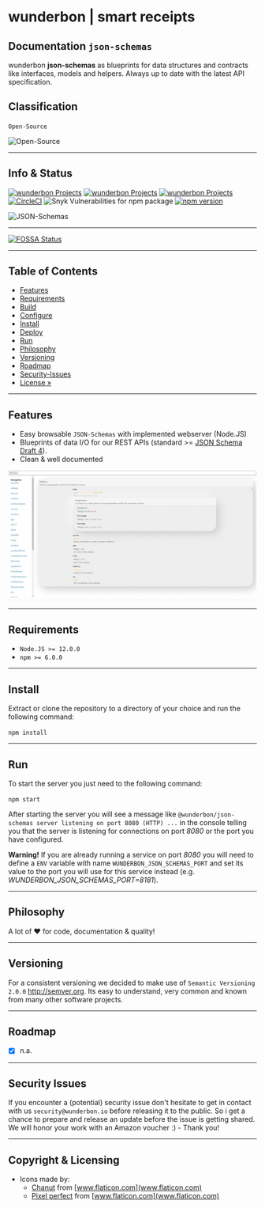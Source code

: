 # wunderbon | smart receipts

## Documentation `json-schemas`

wunderbon **json-schemas** as blueprints for data structures and contracts like interfaces, models and helpers. Always up to date with the latest API specification.

## Classification

`Open-Source`

![Open-Source](https://bitbucket.org/wunderbon/json-schemas/raw/master/docs/open-source-128x128.png)

---

## Info & Status
[![wunderbon Projects](https://img.shields.io/badge/wunderbon-Projects-green.svg?style=flat)](https://wunderbon.io/) [![wunderbon Projects](https://img.shields.io/badge/license-MIT-green?style=flat)](https://wunderbon.io/) [![wunderbon Projects](https://img.shields.io/badge/wunderbon-Open_Standard-orange?style=flat)](https://wunderbon.io/) [![CircleCI](https://img.shields.io/circleci/build/bitbucket/wunderbon/json-schemas/master)](https://circleci.com/bb/wunderbon/json-schemas) ![Snyk Vulnerabilities for npm package](https://img.shields.io/snyk/vulnerabilities/npm/@wunderbon/json-schemas) [![npm version](https://badge.fury.io/js/%40wunderbon%2Fjson-schemas.svg)](https://badge.fury.io/js/%40wunderbon%2Fjson-schemas)

![JSON-Schemas](https://bitbucket.org/wunderbon/json-schemas/raw/master/docs/logo-64x64.png)

---

[![FOSSA Status](https://app.fossa.com/api/projects/git%2Bbitbucket.org%2Fwunderbon%2Fjson-schemas.svg?type=large)](https://app.fossa.com/projects/git%2Bbitbucket.org%2Fwunderbon%2Fjson-schemas?ref=badge_large)

---

## Table of Contents

- [Features](#features)
- [Requirements](#requirements)
- [Build](#build)
- [Configure](#configure)
- [Install](#install)
- [Deploy](#deploy)
- [Run](#run)
- [Philosophy](#philosophy)
- [Versioning](#versioning)
- [Roadmap](#roadmap)
- [Security-Issues](#security-issues)
- [License »](LICENSE)

---

## Features

 - Easy browsable `JSON-Schemas` with implemented webserver (Node.JS)
 - Blueprints of data I/O for our REST APIs (standard >= [JSON Schema Draft 4](http://json-schema.org/ "JSON Schema Draft")).
 - Clean & well documented

![JSON-Schemas Preview Video](docs/video.gif "JSON-Schemas Preview Video")

---

## Requirements

 - `Node.JS >= 12.0.0`
 - `npm >= 6.0.0`

---

## Install
Extract or clone the repository to a directory of your choice and run the following command:

`npm install`

---

## Run
To start the server you just need to the following command:

`npm start`

After starting the server you will see a message like `@wunderbon/json-schemas server listening on port 8080 (HTTP) ...` in the console telling you that the server is listening for connections on port *8080* or the port you have configured.

**Warning!**
If you are already running a service on port *8080* you will need to define a `ENV` variable with name `WUNDERBON_JSON_SCHEMAS_PORT` and set its value to the port you will use for this service instead (e.g. *WUNDERBON_JSON_SCHEMAS_PORT=8181*).

---

## Philosophy

A lot of ❤️ for code, documentation & quality!

---

## Versioning

For a consistent versioning we decided to make use of `Semantic Versioning 2.0.0` http://semver.org. Its easy to understand, very common and known from many other software projects.

---

## Roadmap
- [x] n.a.

---

## Security Issues

If you encounter a (potential) security issue don't hesitate to get in contact with us `security@wunderbon.io` before releasing it to the public. So i get a chance to prepare and release an update before the issue is getting shared. We will honor your work with an Amazon voucher :) - Thank you!

---

## Copyright & Licensing

- Icons made by:
  - [Chanut](https://www.flaticon.com/authors/chanut) from [www.flaticon.com](www.flaticon.com)
  - [Pixel perfect](https://www.flaticon.com/de/autoren/pixel-perfect) from [www.flaticon.com](www.flaticon.com)
